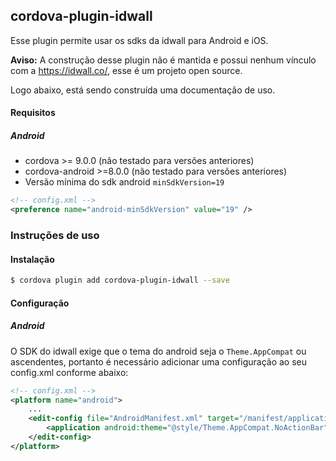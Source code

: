 ## cordova-plugin-idwall
Esse plugin permite usar os sdks da idwall para Android e iOS.

**Aviso:** A construção desse plugin não é mantida e possui nenhum vínculo com a https://idwall.co/, esse é um projeto open source.

Logo abaixo, está sendo construída uma documentação de uso.

#### Requisitos

##### Android
- cordova >= 9.0.0 (não testado para versões anteriores)
- cordova-android >=8.0.0 (não testado para versões anteriores)
- Versão mínima do sdk android `minSdkVersion=19`
```xml
<!-- config.xml -->
<preference name="android-minSdkVersion" value="19" />
```
### Instruções de uso

#### Instalação
```bash
$ cordova plugin add cordova-plugin-idwall --save
```
#### Configuração

##### Android
O SDK do idwall exige que o tema do android seja o `Theme.AppCompat` ou ascendentes, portanto é necessário adicionar uma configuração ao seu config.xml conforme abaixo:

```xml
<!-- config.xml -->
<platform name="android">
    ...
    <edit-config file="AndroidManifest.xml" target="/manifest/application" mode="merge">
        <application android:theme="@style/Theme.AppCompat.NoActionBar" />
    </edit-config>
</platform>
```
